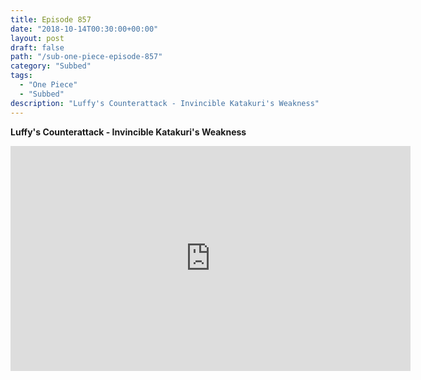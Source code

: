 ```yaml
---
title: Episode 857
date: "2018-10-14T00:30:00+00:00"
layout: post
draft: false
path: "/sub-one-piece-episode-857"
category: "Subbed"
tags:
  - "One Piece"
  - "Subbed"
description: "Luffy's Counterattack - Invincible Katakuri's Weakness"
---
```


**Luffy's Counterattack - Invincible Katakuri's Weakness**

<iframe width="640" height="360" src="https://www.rapidvideo.com/e/G6FRPHBQHH" frameborder="0" marginwidth=0 marginheight=0 scrolling=no allowfullscreen></iframe>

